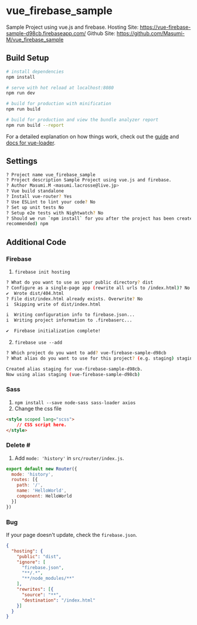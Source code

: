 # vue_firebase_sample
Sample Project using vue.js and firebase.
Hosting Site: https://vue-firebase-sample-d98cb.firebaseapp.com/
Github Site: https://github.com/Masumi-M/vue_firebase_sample

## Build Setup

```bash
# install dependencies
npm install

# serve with hot reload at localhost:8080
npm run dev

# build for production with minification
npm run build

# build for production and view the bundle analyzer report
npm run build --report
```

For a detailed explanation on how things work, check out the [guide](http://vuejs-templates.github.io/webpack/) and [docs for vue-loader](http://vuejs.github.io/vue-loader).

## Settings
```bash
? Project name vue_firebase_sample
? Project description Sample Project using vue.js and firebase.
? Author Masumi.M <masumi.lacrosse@live.jp>
? Vue build standalone
? Install vue-router? Yes
? Use ESLint to lint your code? No
? Set up unit tests No
? Setup e2e tests with Nightwatch? No
? Should we run `npm install` for you after the project has been created? (
recommended) npm
```

## Additional Code
### Firebase
1. `firebase init hosting`
```bash
? What do you want to use as your public directory? dist
? Configure as a single-page app (rewrite all urls to /index.html)? No
✔  Wrote dist/404.html
? File dist/index.html already exists. Overwrite? No
i  Skipping write of dist/index.html

i  Writing configuration info to firebase.json...
i  Writing project information to .firebaserc...

✔  Firebase initialization complete!
```

2. `firebase use --add`
```bash
? Which project do you want to add? vue-firebase-sample-d98cb
? What alias do you want to use for this project? (e.g. staging) staging

Created alias staging for vue-firebase-sample-d98cb.
Now using alias staging (vue-firebase-sample-d98cb)
```

### Sass
1. `npm install --save node-sass sass-loader axios`
2. Change the css file
```html
<style scoped lang="scss">
    // CSS script here.
</style>
```

### Delete \#
1. Add `mode: 'history'` in `src/router/index.js`.
```js
export default new Router({
  mode: 'history',
  routes: [{
    path: '/',
    name: 'HelloWorld',
    component: HelloWorld
  }]
})
```

### Bug
If your page doesn't update, check the `firebase.json`.
```json
{
  "hosting": {
    "public": "dist",
    "ignore": [
      "firebase.json",
      "**/.*",
      "**/node_modules/**"
    ],
    "rewrites": [{
      "source": "**",
      "destination": "/index.html"
    }]
  }
}
```

